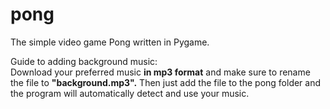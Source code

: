 # pong
The simple video game Pong written in Pygame.

Guide to adding background music: <br/>
Download your preferred music <b>in mp3 format</b> and make sure to rename the file to <b>"background.mp3".</b>
Then just add the file to the pong folder and the program will automatically detect and use your music.
